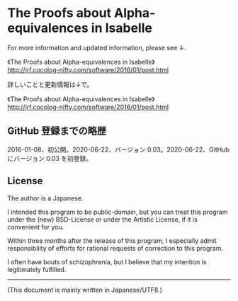 # The Proofs about Alpha-equivalences in Isabelle

<!-- Time-stamp: "2020-06-22T05:22:41Z" -->

For more information and updated information, please see ↓.

《The Proofs about Alpha-equivalences in Isabelle》  
http://jrf.cocolog-nifty.com/software/2016/01/post.html

詳しいことと更新情報は↓で。

《The Proofs about Alpha-equivalences in Isabelle》  
http://jrf.cocolog-nifty.com/software/2016/01/post.html


## GitHub 登録までの略歴

2016-01-08、初公開。2020-06-22、バージョン 0.03。2020-06-22、GitHub 
にバージョン 0.03 を初登録。


## License

The author is a Japanese.

I intended this program to be public-domain, but you can treat
this program under the (new) BSD-License or under the Artistic
License, if it is convenient for you.

Within three months after the release of this program, I
especially admit responsibility of efforts for rational requests
of correction to this program.

I often have bouts of schizophrenia, but I believe that my
intention is legitimately fulfilled.

----
(This document is mainly written in Japanese/UTF8.)
